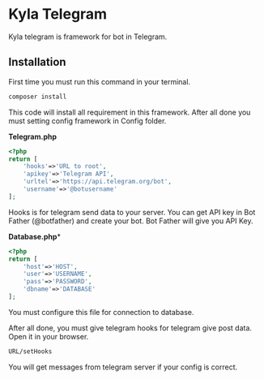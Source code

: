 # Kyla Telegram
Kyla telegram is framework for bot in Telegram.

## Installation
First time you must run this command in your terminal.

```bash
composer install
```

This code will install all requirement in this framework. After all done you must setting config framework in Config folder.

**Telegram.php**
```php
<?php
return [
    'hooks'=>'URL to root',
    'apikey'=>'Telegram API',
    'urltel'=>'https://api.telegram.org/bot',
    'username'=>'@botusername'
];
```
Hooks is for telegram send data to your server. You can get API key in Bot Father (@botfather) and create your bot. Bot Father will give you API Key.

**Database.php***
```php
<?php
return [
    'host'=>'HOST',
    'user'=>'USERNAME',
    'pass'=>'PASSWORD',
    'dbname'=>'DATABASE'
];
```
You must configure this file for connection to database.

After all done, you must give telegram hooks for telegram give post data.
Open it in your browser. 

```bash
URL/setHooks
```

You will get messages from telegram server if your config is correct.
